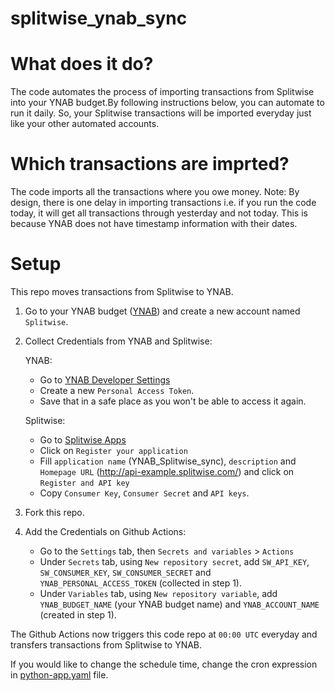 # splitwise_ynab_sync

# What does it do?
The code automates the process of importing transactions from Splitwise into your YNAB budget.By following instructions below, you can automate to run it daily. So, your Splitwise transactions will be imported everyday just like your other automated accounts.

# Which transactions are imprted?
The code imports all the transactions where you owe money.
Note: By design, there is one delay in importing transactions i.e. if you run the code today, it will get all transactions through yesterday and not today. This is because YNAB does not have timestamp information with their dates.

# Setup
This repo moves transactions from Splitwise to YNAB.

1. Go to your YNAB budget ([YNAB](https://app.youneedabudget.com/)) and create a new account named `Splitwise`.
2. Collect Credentials from YNAB and Splitwise:

    YNAB:
     - Go to [YNAB Developer Settings](https://app.ynab.com/settings/developer)
     - Create a new `Personal Access Token`.
     - Save that in a safe place as you won't be able to access it again.
    
    Splitwise:
    - Go to [Splitwise Apps](https://secure.splitwise.com/apps)
    - Click on `Register your application`
    - Fill `application name` (YNAB_Splitwise_sync), `description` and `Homepage URL` (http://api-example.splitwise.com/) and click on `Register and API key`
    - Copy `Consumer Key`, `Consumer Secret` and `API keys`.
3. Fork this repo.
4. Add the Credentials on Github Actions:
    - Go to the `Settings` tab, then `Secrets and variables` > `Actions`
    - Under `Secrets` tab, using `New repository secret`, add `SW_API_KEY`, `SW_CONSUMER_KEY`, `SW_CONSUMER_SECRET` and `YNAB_PERSONAL_ACCESS_TOKEN` (collected in step 1).
    - Under `Variables` tab, using `New repository variable`, add `YNAB_BUDGET_NAME` (your YNAB budget name) and `YNAB_ACCOUNT_NAME` (created in step 1).


The Github Actions now triggers this code repo at `00:00 UTC` everyday and transfers transactions from Splitwise to YNAB.

If you would like to change the schedule time, change the cron expression in [python-app.yaml](.github/workflows/python-app.yml) file.
